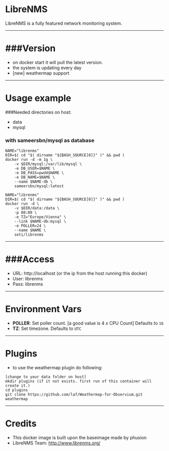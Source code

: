 LibreNMS
====

LibreNMS is a fully featured network monitoring system.

---
###Version
===
- on docker start it will pull the latest version.
- the system is updating every day
- [new] weathermap support

---
Usage example
===
###Needed directories on host:
- data
- mysql

### with sameersbn/mysql as database

```
NAME="librenms"
DIR=$( cd "$( dirname "${BASH_SOURCE[0]}" )" && pwd )
docker run -d -m 1g \
	-v $DIR/mysql:/var/lib/mysql \
	-e DB_USER=$NAME \
	-e DB_PASS=pwd4$NAME \
	-e DB_NAME=$NAME \
	--name $NAME-db \
	sameersbn/mysql:latest
```

```
NAME="librenms"
DIR=$( cd "$( dirname "${BASH_SOURCE[0]}" )" && pwd )
docker run -d \
	-v $DIR/data:/data \
	-p 80:80 \
	-e TZ="Europe/Vienna" \
	--link $NAME-db:mysql \
	-e POLLER=24 \
	--name $NAME \
	seti/librenms
```

---
###Access
===
- URL: http://localhost (or the ip from the host running this docker)
- User: librenms
- Pass: librenms

---
Environment Vars
===
- **POLLER**: Set poller count. [a good value is 4 x CPU Count] Defaults to `16`
- **TZ**: Set timezone. Defaults to `UTC`

---
Plugins
===
- to use the weathermap plugin do following:

```
[change to your data folder on host]
mkdir plugins (if it not exists. first run of this container will create it.)
cd plugins
git clone https://github.com/laf/Weathermap-for-Observium.git weathermap
```


---
Credits
===
- This docker image is built upon the baseimage made by phusion
- LibreNMS Team: http://www.librenms.org/
